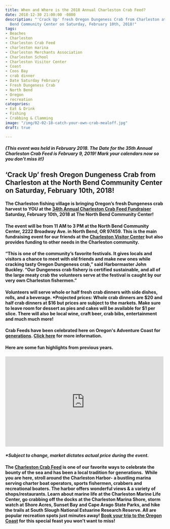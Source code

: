 ```yaml
---
title: When and Where is the 2018 Annual Charleston Crab Feed?
date: 2018-12-30 21:00:00 -0800
description: "'Crack Up' fresh Oregon Dungeness Crab from Charleston at the North
  Bend Community Center on Saturday, February 10th, 2018!"
tags:
- Beaches
- Charleston
- Charleston Crab Feed
- charleston marina
- Charleston Merchants Association
- Charleston School
- Charleston Visitor Center
- Coast
- Coos Bay
- crab dinner
- Date Saturday February
- Fresh Dungeness Crab
- North Bend
- Oregon
- recreation
categories:
- Eat & Drink
- Fishing
- Crabbing & Clamming
image: "/img/02-02-18-catch-your-own-crab-mealoff.jpg"
draft: true

---
```

#### <h4><em>(This event was held in February 2018. The Date for the 35th Annual Charleston Crab Feed is February 9, 2019! Mark your calendars now so you don't miss it!)</em></h4>

#### <h2></h2>

#### <h2>‘Crack Up’ fresh Oregon Dungeness Crab from Charleston at the North Bend Community Center on Saturday, February 10th, 2018!</h2>

#### The Charleston fishing village is bringing Oregon’s fresh Dungeness crab harvest to YOU at the <a href="http://oregonsadventurecoast.com/listings/annual-charleston-crab-feed-2/" target="_blank" rel="noopener noreferrer">34th Annual Charleston Crab Feed Fundraiser</a> Saturday, February 10th, 2018 at The North Bend Community Center!



#### The event will be from 11 AM to 3 PM at the North Bend Community Center, 2222 Broadway Ave. in North Bend, OR 97459. This is the main fundraising event for our friends at the <a href="http://visittheoregoncoast.com/cities/charleston/activities/charleston-visitor-center/" target="_blank" rel="noopener noreferrer">Charleston Visitor Center</a> but also provides funding to other needs in the Charleston community.

#### 

#### “This is one of the community’s favorite festivals. It gives locals and visitors a chance to meet with old friends and make new ones while cracking tasty Oregon Dungeness crab,” said Harbormaster John Buckley. “Our Dungeness crab fishery is certified sustainable, and all of the large meaty crab the volunteers serve at the festival is caught by our very own Charleston fishermen.”

#### 

#### Volunteers will serve whole or half fresh crab dinners with side dishes, rolls, and a beverage. <strong>*Projected prices:</strong> Whole crab dinners are $20 and half crab dinners at $16 but prices are subject to the markets. Make sure to leave room for dessert as pies and cakes will be available for $1 per slice. There will also be local wine, craft beer, crab bibs, entertainment and much much more!

#### 

#### Crab Feeds have been celebrated here on Oregon's Adventure Coast for <a href="http://oregonsadventurecoast.com/2013/01/crab-feeds-have-been-celebrated-in-charleston-oregon-for-generations/" target="_blank" rel="noopener noreferrer">generations</a>. <a href="https://www.facebook.com/events/129814394486626/">Click here</a> for more information.

#### 

#### Here are some fun highlights from previous years.

#### 

#### <iframe style="border: none; overflow: hidden;" src="https://www.facebook.com/plugins/post.php?href=https%3A%2F%2Fwww.facebook.com%2Fdiscovercharlestonoregon%2Fphotos%2Fa.552511188263834.1073741835.540929339422019%2F709624579219160%2F%3Ftype%3D3&amp;width=500" width="500" height="285" frameborder="0" scrolling="no"></iframe>

#### 

#### 

#### <em>*Subject to change, market dictates actual price during the event. </em>

#### <p style="text-align: left;">The <a href="http://www.oregonsadventurecoast.com/listings/annual-charleston-crab-feed/" target="_blank" rel="noopener noreferrer">Charleston Crab Feed</a> is one of our favorite ways to celebrate the bounty of the sea and has been a local tradition for generations.  While you are here, stroll around the Charleston Harbor- a bustling marina serving charter boat operators, sports fishermen, crabbers and recreational boaters. The harbor offers wonderful views &amp; a variety of shops/restaurants. Learn about marine life at the Charleston Marine Life Center, go crabbing off the docks at the Charleston Marina Shore, storm watch at Shore Acres, Sunset Bay and Cape Arago State Parks, and hike the trails at South Slough National Estuarine Research Reserve. All are popular recreation spots just minutes away! <a href="http://oregonsadventurecoast.com/lodging/" target="_blank" rel="noopener noreferrer">Book your trip to the Oregon Coast</a> for this special feast you won't want to miss!</p>

#### 

#### 

#### 

####